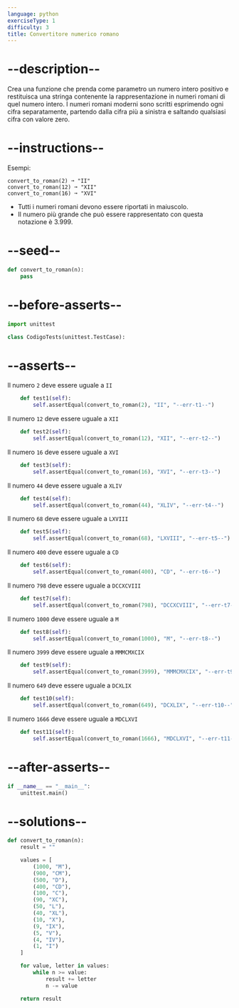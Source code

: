 ```yaml
---
language: python
exerciseType: 1
difficulty: 3
title: Convertitore numerico romano
---
```


# --description--

Crea una funzione che prenda come parametro un numero intero positivo e restituisca una stringa contenente la rappresentazione in numeri romani di quel numero intero. I numeri romani moderni sono scritti esprimendo ogni cifra separatamente, partendo dalla cifra più a sinistra e saltando qualsiasi cifra con valore zero.

# --instructions--

Esempi:
```
convert_to_roman(2) ➞ "II"
convert_to_roman(12) ➞ "XII"
convert_to_roman(16) ➞ "XVI"
```

- Tutti i numeri romani devono essere riportati in maiuscolo.
- Il numero più grande che può essere rappresentato con questa notazione è 3.999.

# --seed--

```python
def convert_to_roman(n):
    pass
```

# --before-asserts--

```python
import unittest

class CodigoTests(unittest.TestCase):
```

# --asserts--

Il numero `2` deve essere uguale a `II` 

```python
    def test1(self):
        self.assertEqual(convert_to_roman(2), "II", "--err-t1--")
```

Il numero `12` deve essere uguale a `XII`

```python
    def test2(self):
        self.assertEqual(convert_to_roman(12), "XII", "--err-t2--")
```

Il numero `16` deve essere uguale a `XVI`

```python
    def test3(self):
        self.assertEqual(convert_to_roman(16), "XVI", "--err-t3--")
```

Il numero `44` deve essere uguale a `XLIV`

```python
    def test4(self):
        self.assertEqual(convert_to_roman(44), "XLIV", "--err-t4--")
```

Il numero `68` deve essere uguale a `LXVIII`

```python
    def test5(self):
        self.assertEqual(convert_to_roman(68), "LXVIII", "--err-t5--")
```

Il numero `400` deve essere uguale a `CD`

```python
    def test6(self):
        self.assertEqual(convert_to_roman(400), "CD", "--err-t6--")
```

Il numero `798` deve essere uguale a `DCCXCVIII`

```python
    def test7(self):
        self.assertEqual(convert_to_roman(798), "DCCXCVIII", "--err-t7--")
```

Il numero `1000` deve essere uguale a `M`

```python
    def test8(self):
        self.assertEqual(convert_to_roman(1000), "M", "--err-t8--")
```

Il numero `3999` deve essere uguale a `MMMCMXCIX`

```python
    def test9(self):
        self.assertEqual(convert_to_roman(3999), "MMMCMXCIX", "--err-t9--")
```

Il numero `649` deve essere uguale a `DCXLIX`

```python
    def test10(self):
        self.assertEqual(convert_to_roman(649), "DCXLIX", "--err-t10--")
```

Il numero `1666` deve essere uguale a `MDCLXVI`

```python
    def test11(self):
        self.assertEqual(convert_to_roman(1666), "MDCLXVI", "--err-t11--")
```

# --after-asserts--

```python
if __name__ == "__main__":
    unittest.main()
```

# --solutions--

```python
def convert_to_roman(n):
    result = ""

    values = [
        (1000, "M"),
        (900, "CM"),
        (500, "D"),
        (400, "CD"),
        (100, "C"),
        (90, "XC"),
        (50, "L"),
        (40, "XL"),
        (10, "X"),
        (9, "IX"),
        (5, "V"),
        (4, "IV"),
        (1, "I")
    ]

    for value, letter in values:
        while n >= value:
            result += letter
            n -= value

    return result
```
